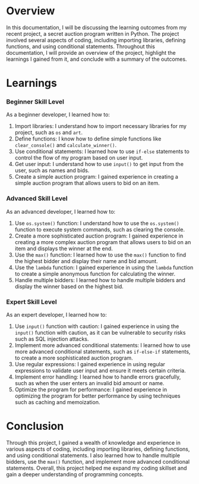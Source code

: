 
Overview
========

In this documentation, I will be discussing the learning outcomes from my recent project, a secret auction program written in Python. The project involved several aspects of coding, including importing libraries, defining functions, and using conditional statements. Throughout this documentation, I will provide an overview of the project, highlight the learnings I gained from it, and conclude with a summary of the outcomes.

Learnings
==========

### Beginner Skill Level

As a beginner developer, I learned how to:

1. Import libraries: I understand how to import necessary libraries for my project, such as `os` and `art`.
2. Define functions: I know how to define simple functions like `clear_console()` and `calculate_winner()`.
3. Use conditional statements: I learned how to use `if-else` statements to control the flow of my program based on user input.
4. Get user input: I understand how to use `input()` to get input from the user, such as names and bids.
5. Create a simple auction program: I gained experience in creating a simple auction program that allows users to bid on an item.

### Advanced Skill Level

As an advanced developer, I learned how to:

1. Use `os.system()` function: I understand how to use the `os.system()` function to execute system commands, such as clearing the console.
2. Create a more sophisticated auction program: I gained experience in creating a more complex auction program that allows users to bid on an item and displays the winner at the end.
3. Use the `max()` function: I learned how to use the `max()` function to find the highest bidder and display their name and bid amount.
4. Use the `lambda` function: I gained experience in using the `lambda` function to create a simple anonymous function for calculating the winner.
5. Handle multiple bidders: I learned how to handle multiple bidders and display the winner based on the highest bid.

### Expert Skill Level

As an expert developer, I learned how to:

1. Use `input()` function with caution: I gained experience in using the `input()` function with caution, as it can be vulnerable to security risks such as SQL injection attacks.
2. Implement more advanced conditional statements: I learned how to use more advanced conditional statements, such as `if-else-if` statements, to create a more sophisticated auction program.
3. Use regular expressions: I gained experience in using regular expressions to validate user input and ensure it meets certain criteria.
4. Implement error handling: I learned how to handle errors gracefully, such as when the user enters an invalid bid amount or name.
5. Optimize the program for performance: I gained experience in optimizing the program for better performance by using techniques such as caching and memoization.

Conclusion
==========

Through this project, I gained a wealth of knowledge and experience in various aspects of coding, including importing libraries, defining functions, and using conditional statements. I also learned how to handle multiple bidders, use the `max()` function, and implement more advanced conditional statements. Overall, this project helped me expand my coding skillset and gain a deeper understanding of programming concepts.